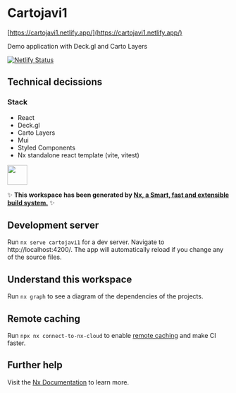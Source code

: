 # Cartojavi1

[https://cartojavi1.netlify.app/](https://cartojavi1.netlify.app/)

Demo application with Deck.gl and Carto Layers

[![Netlify Status](https://api.netlify.com/api/v1/badges/49dddc15-8d11-4ace-848c-e8ce501575b7/deploy-status)](https://app.netlify.com/sites/cartojavi1/deploys)

## Technical decissions

### Stack

- React
- Deck.gl
- Carto Layers
- Mui
- Styled Components
- Nx standalone react template (vite, vitest)

<a alt="Nx logo" href="https://nx.dev" target="_blank" rel="noreferrer"><img src="https://raw.githubusercontent.com/nrwl/nx/master/images/nx-logo.png" width="45"></a>

✨ **This workspace has been generated by [Nx, a Smart, fast and extensible build system.](https://nx.dev)** ✨

## Development server

Run `nx serve cartojavi1` for a dev server. Navigate to http://localhost:4200/. The app will automatically reload if you change any of the source files.

## Understand this workspace

Run `nx graph` to see a diagram of the dependencies of the projects.

## Remote caching

Run `npx nx connect-to-nx-cloud` to enable [remote caching](https://nx.app) and make CI faster.

## Further help

Visit the [Nx Documentation](https://nx.dev) to learn more.

